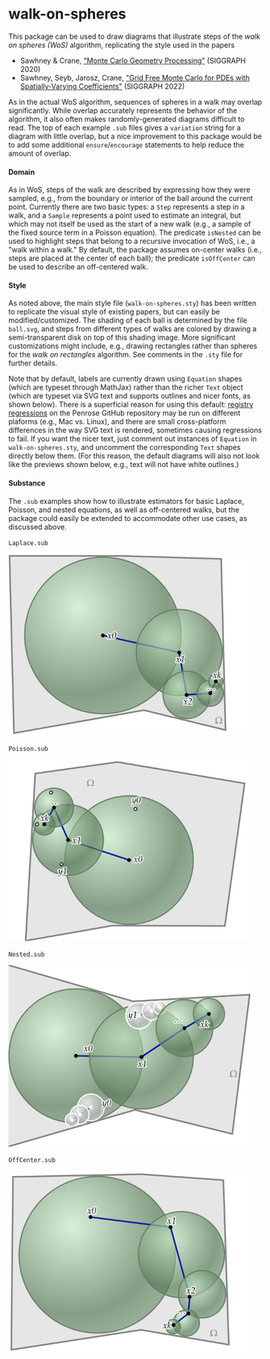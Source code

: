 # walk-on-spheres

This package can be used to draw diagrams that illustrate steps of the _walk on spheres (WoS)_ algorithm,
replicating the style used in the papers

- Sawhney & Crane, ["Monte Carlo Geometry Processing"](http://www.cs.cmu.edu/~kmcrane/Projects/MonteCarloGeometryProcessing/index.html) (SIGGRAPH 2020)
- Sawhney, Seyb, Jarosz, Crane, ["Grid Free Monte Carlo for PDEs with Spatially-Varying Coefficients"](https://cs.dartmouth.edu/wjarosz/publications/sawhneyseyb22gridfree.html) (SIGGRAPH 2022)

As in the actual WoS algorithm, sequences of spheres in a walk may overlap significantly. While overlap accurately represents the behavior of the algorithm, it also often makes randomly-generated diagrams difficult to read. The top of each example `.sub` files gives a `variation` string for a diagram with little overlap, but a nice improvement to this package would be to add some additional `ensure`/`encourage` statements to help reduce the amount of overlap.

#### Domain

As in WoS, steps of the walk are described by expressing how they were sampled, e.g., from the boundary or interior of the ball around the current point. Currently there are two basic types: a `Step` represents a step in a walk, and a `Sample` represents a point used to estimate an integral, but which may not itself be used as the start of a new walk (e.g., a sample of the fixed source term in a Poisson equation). The predicate `isNested` can be used to highlight steps that belong to a recursive invocation of WoS, i.e., a "walk within a walk." By default, the package assumes on-center walks (i.e., steps are placed at the center of each ball); the predicate `isOffCenter` can be used to describe an off-centered walk.

#### Style

As noted above, the main style file (`walk-on-spheres.sty`) has been written to replicate the visual style of existing papers, but can easily be modified/customized. The shading of each ball is determined by the file `ball.svg`, and steps from different types of walks are colored by drawing a semi-transparent disk on top of this shading image. More significant customizations might include, e.g., drawing rectangles rather than spheres for the _walk on rectangles_ algorithm. See comments in the `.sty` file for further details.

Note that by default, labels are currently drawn using `Equation` shapes (which are typeset through MathJax) rather than the richer `Text` object (which are typeset via SVG text and supports outlines and nicer fonts, as shown below). There is a superficial reason for using this default: [registry regressions](https://github.com/penrose/penrose/wiki/Registry) on the Penrose GitHub repository may be run on different plaforms (e.g., Mac vs. Linux), and there are small cross-platform differences in the way SVG text is rendered, sometimes causing regressions to fail. If you want the nicer text, just comment out instances of `Equation` in `walk-on-spheres.sty`, and uncomment the corresponding `Text` shapes directly below them. (For this reason, the default diagrams will also not look like the previews shown below, e.g., text will not have white outlines.)

#### Substance

The `.sub` examples show how to illustrate estimators for basic Laplace, Poisson, and nested equations, as well as off-centered walks, but the package could easily be extended to accommodate other use cases, as discussed above.

`Laplace.sub`

<img src="images/wos-laplace-estimator-walk-on-spheres.svg" width="480">

`Poisson.sub`

<img src="images/wos-poisson-estimator-walk-on-spheres.svg" width="480">

`Nested.sub`

<img src="images/wos-nested-estimator-walk-on-spheres.svg" width="480">

`OffCenter.sub`

<img src="images/wos-offcenter-estimator-walk-on-spheres.svg" width="480">
